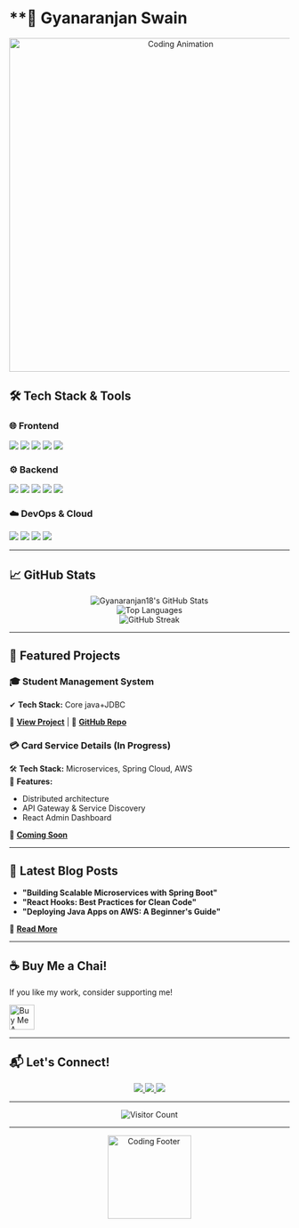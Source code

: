 # **🚀 Gyanaranjan Swain


<div align="center">

<!-- **✨ Animated Header ✨** -->  
<!--<img src="https://readme-typing-svg.demolab.com?font=Fira+Code&size=28&pause=1000&color=00FF9D&center=true&vCenter=true&width=800&height=60&lines=Hello+World!+👋+I'm+Gyanaranjan18;Java+Full+Stack+Developer+🚀;Spring+Boot+%7C+React+%7C+Microservices;Cloud+%7C+DevOps+%7C+Clean+Code;Let's+build+something+amazing+together!" alt="Typing SVG" />

<!-- **🔥 Dynamic Banner 🔥** -->  
<img src="https://i.giphy.com/media/qgQUggAC3Pfv687qPC/giphy.webp" width="600" alt="Coding Animation" />

</div>



## **🛠️ Tech Stack & Tools**

### **🌐 Frontend**
<p>
  <img src="https://img.shields.io/badge/React-20232A?style=for-the-badge&logo=react&logoColor=61DAFB" />
  <img src="https://img.shields.io/badge/JavaScript-F7DF1E?style=for-the-badge&logo=javascript&logoColor=black" />
  <img src="https://img.shields.io/badge/HTML5-E34F26?style=for-the-badge&logo=html5&logoColor=white" />
  <img src="https://img.shields.io/badge/CSS3-1572B6?style=for-the-badge&logo=css3&logoColor=white" />
  <img src="https://img.shields.io/badge/Bootstrap-563D7C?style=for-the-badge&logo=bootstrap&logoColor=white" />
</p>

### **⚙️ Backend**
<p>
  <img src="https://img.shields.io/badge/Java-ED8B00?style=for-the-badge&logo=openjdk&logoColor=white" />
  <img src="https://img.shields.io/badge/Spring_Boot-6DB33F?style=for-the-badge&logo=spring-boot&logoColor=white" />
  <img src="https://img.shields.io/badge/Hibernate-59666C?style=for-the-badge&logo=Hibernate&logoColor=white" />
  <img src="https://img.shields.io/badge/MySQL-005C84?style=for-the-badge&logo=mysql&logoColor=white" />
  <img src="https://img.shields.io/badge/Postman-FF6C37?style=for-the-badge&logo=postman&logoColor=white" />
</p>

### **☁️ DevOps & Cloud**
<p>
  <img src="https://img.shields.io/badge/AWS-%23FF9900.svg?style=for-the-badge&logo=amazon-aws&logoColor=white" />
  <img src="https://img.shields.io/badge/Docker-2496ED?style=for-the-badge&logo=docker&logoColor=white" />
  <img src="https://img.shields.io/badge/Git-F05032?style=for-the-badge&logo=git&logoColor=white" />
  <img src="https://img.shields.io/badge/GitHub-100000?style=for-the-badge&logo=github&logoColor=white" />
</p>

---

## **📈 GitHub Stats**

<div align="center">
  
![Gyanaranjan18's GitHub Stats](https://github-readme-stats.vercel.app/api?username=Gyanaranjan18&show_icons=true&theme=radical&hide_border=true&bg_color=0D1117)  
![Top Languages](https://github-readme-stats.vercel.app/api/top-langs/?username=Gyanaranjan18&layout=compact&theme=radical&hide_border=true&bg_color=0D1117)  
![GitHub Streak](https://github-readme-streak-stats.herokuapp.com/?user=Gyanaranjan18&theme=radical&hide_border=true&background=0D1117)  

</div>

---

## **💼 Featured Projects**

### **🎓 Student Management System**  
✔ **Tech Stack:** Core java+JDBC 

🔗 **[View Project](https://your-project-demo-url.com)** | 📂 **[GitHub Repo](https://github.com/Gyanaranjan18/student-management-system)**  

### **💳 Card Service Details (In Progress)**  
🛠 **Tech Stack:** Microservices, Spring Cloud, AWS  
🚀 **Features:**  
- Distributed architecture  
- API Gateway & Service Discovery  
- React Admin Dashboard  

🔗 **[Coming Soon](#)**  

---

## **📜 Latest Blog Posts**  

- **"Building Scalable Microservices with Spring Boot"**  
- **"React Hooks: Best Practices for Clean Code"**  
- **"Deploying Java Apps on AWS: A Beginner's Guide"**  

📖 **[Read More](#)**  

---

## **☕ Buy Me a Chai!**  

If you like my work, consider supporting me!  

<a href="https://www.buymeacoffee.com/gyanaranjan" target="_blank">
  <img src="https://cdn.buymeacoffee.com/buttons/v2/default-yellow.png" alt="Buy Me A Chai" height="45">
</a>  

---

## **📬 Let's Connect!**  

<p align="center">
  <a href="https://linkedin.com/in/gyana18/">
    <img src="https://img.shields.io/badge/LinkedIn-0077B5?style=for-the-badge&logo=linkedin&logoColor=white" />
  </a>
  <a href="https://twitter.com/yourprofile">
    <img src="https://img.shields.io/badge/Twitter-1DA1F2?style=for-the-badge&logo=twitter&logoColor=white" />
  </a>
  <a href="mailto:swaingyanaranjan20@gmail.com">
    <img src="https://img.shields.io/badge/Gmail-D14836?style=for-the-badge&logo=gmail&logoColor=white" />
  </a>
</p>

---

<div align="center">
  
![Visitor Count](https://komarev.com/ghpvc/?username=Gyanaranjan18&color=blueviolet&style=flat)  

</div>

---

<p align="center">
  <img src="https://media.giphy.com/media/ZCN6F3FAkwsyOGU2RS/giphy.gif" width="150" alt="Coding Footer"/>
</p>
